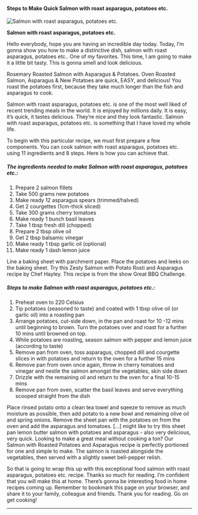             

#### Steps to Make Quick Salmon with roast asparagus, potatoes etc.

![Salmon with roast asparagus, potatoes etc.](https://img-global.cpcdn.com/recipes/5524147996196864/751x532cq70/salmon-with-roast-asparagus-potatoes-etc-recipe-main-photo.jpg)

**Salmon with roast asparagus, potatoes etc.**

Hello everybody, hope you are having an incredible day today. Today, I’m gonna show you how to make a distinctive dish, salmon with roast asparagus, potatoes etc.. One of my favorites. This time, I am going to make it a little bit tasty. This is gonna smell and look delicious.

Rosemary Roasted Salmon with Asparagus & Potatoes. Oven Roasted Salmon, Asparagus & New Potatoes are quick, EASY, and delicious! You roast the potatoes first, because they take much longer than the fish and asparagus to cook.

Salmon with roast asparagus, potatoes etc. is one of the most well liked of recent trending meals in the world. It is enjoyed by millions daily. It is easy, it’s quick, it tastes delicious. They’re nice and they look fantastic. Salmon with roast asparagus, potatoes etc. is something that I have loved my whole life.

To begin with this particular recipe, we must first prepare a few components. You can cook salmon with roast asparagus, potatoes etc. using 11 ingredients and 8 steps. Here is how you can achieve that.

##### The ingredients needed to make Salmon with roast asparagus, potatoes etc.:

1.  Prepare 2 salmon fillets
2.  Take 500 grams new potatoes
3.  Make ready 12 asparagus spears (trimmed/halved)
4.  Get 2 courgettes (1cm-thick sliced)
5.  Take 300 grams cherry tomatoes
6.  Make ready 1 bunch basil leaves
7.  Take 1 tbsp fresh dill (chopped)
8.  Prepare 2 tbsp olive oil
9.  Get 2 tbsp balsamic vinegar
10.  Make ready 1 tbsp garlic oil (optional)
11.  Make ready 1 dash lemon juice

Line a baking sheet with parchment paper. Place the potatoes and leeks on the baking sheet. Try this Zesty Salmon with Potato Rosti and Asparagus recipe by Chef Hayley. This recipe is from the show Great BBQ Challenge.

##### Steps to make Salmon with roast asparagus, potatoes etc.:

1.  Preheat oven to 220 Celsius
2.  Tip potatoes (seasoned to taste) and coated with 1 tbsp olive oil (or garlic oil) into a roasting pan
3.  Arrange potatoes, cut-side down, in the pan and roast for 10 -12 mins until beginning to brown. Turn the potatoes over and roast for a further 10 mins until browned on top.
4.  While potatoes are roasting, season salmon with pepper and lemon juice (according to taste)
5.  Remove pan from oven, toss asparagus, chopped dill and courgette slices in with potatoes and return to the oven for a further 15 mins
6.  Remove pan from oven once again, throw in cherry tomatoes and vinegar and nestle the salmon amongst the vegetables, skin side down
7.  Drizzle with the remaining oil and return to the oven for a final 10-15 mins
8.  Remove pan from oven, scatter the basil leaves and serve everything scooped straight from the dish

Place rinsed potato onto a clean tea towel and sqeeze to remove as much moisture as possible, then add potato to a new bowl and remaining olive oil and spring onions. Remove the sheet pan with the potatoes on from the oven and add the asparagus and tomatoes. \[…\] might like to try this sheet pan lemon butter salmon with potatoes and asparagus - also very delicious, very quick. Looking to make a great meal without cooking a ton? Our Salmon with Roasted Potatoes and Asparagus recipe is perfectly portioned for one and simple to make. The salmon is roasted alongside the vegetables, then served with a slightly sweet bell-pepper relish.

So that is going to wrap this up with this exceptional food salmon with roast asparagus, potatoes etc. recipe. Thanks so much for reading. I’m confident that you will make this at home. There’s gonna be interesting food in home recipes coming up. Remember to bookmark this page on your browser, and share it to your family, colleague and friends. Thank you for reading. Go on get cooking!

* * *